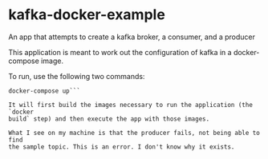 # kafka-docker-example
An app that attempts to create a kafka broker, a consumer, and a producer

This application is meant to work out the configuration of kafka in a
docker-compose image.

To run, use the following two commands:

```docker-compose build
docker-compose up```

It will first build the images necessary to run the application (the `docker
build` step) and then execute the app with those images.

What I see on my machine is that the producer fails, not being able to find
the sample topic. This is an error. I don't know why it exists.